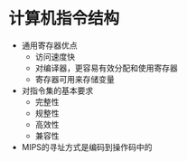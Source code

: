 # 计算机指令结构

* 通用寄存器优点
  * 访问速度快
  * 对编译器，更容易有效分配和使用寄存器
  * 寄存器可用来存储变量
* 对指令集的基本要求
  * 完整性
  * 规整性
  * 高效性
  * 兼容性
* MIPS的寻址方式是编码到操作码中的